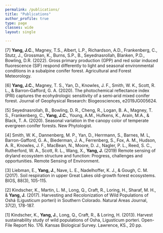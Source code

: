 ```yaml
---
permalink: /publications/
title: "Publications"
author_profile: true
type: page
classes: wide
layout: single

---
```


[7] **Yang, J.C.**, Magney, T.S., Albert, L.P., Richardson, A.D., Frankenberg, C., Stutz, J., Grossman, K., Burns, S.P., B., Seyednasrollah, Blanken, P.D., Bowling, D.R. (2022).  Gross primary production (GPP) and red solar induced fluorescence (SIF) respond differently to light and seasonal environmental conditions in a subalpine conifer forest. Agricultural and Forest Meteorology.

[6] **Yang, J.C.**, Magney, T. S., Yan, D., Knowles, J. F., Smith, W. K., Scott, R. L., & Barron‐Gafford, G. A. (2020). The photochemical reflectance index (PRI) captures the ecohydrologic sensitivity of a semi‐arid mixed conifer forest. Journal of Geophysical Research: Biogeosciences, e2019JG005624.

[5] Seyednasrollah, B., Bowling, D. R., Cheng, R., Logan, B. A., Magney, T. S., Frankenberg, C., **Yang, J.C.**, Young, A.M., Hufkens, K., Arain, M.A., & Black, T. A. (2020). Seasonal variation in the canopy color of temperate evergreen conifer forests. New Phytologist.

[4] Smith, W. K., Dannenberg, M. P., Yan, D., Herrmann, S., Barnes, M. L, Barron-Gafford, G. A., 
Biederman, J. A., Ferrenberg, S., Fox, A. M., Hudson, A. R., Knowles, J. F., MacBean, N., Moore, D. J., Nagler, P. L., Reed, S. C., Rutherford, W. A., Scott, R. L., Wang, X., **Yang, J.**  (2019) Remote sensing of dryland ecosystem structure and function: Progress, challenges and opportunities.  Remote Sensing of Environment.

[3] Liebman, E., **Yang, J.**, Nave, L. E., Nadelhoffer, K. J., & Gough, C. M. (2017). Soil respiration in upper Great Lakes old-growth forest ecosystems. BIOS, 88(3), 105-115.

[2] Kindscher, K., Martin, L. M., Long, Q., Craft, R., Loring, H., Sharaf, M. H., & **Yang, J.** (2017). Harvesting and Recolonization of Wild Populations of Oshá (Ligusticum porteri) in Southern Colorado. Natural Areas Journal, 37(2), 178-187.

[1] Kindscher, K., **Yang, J.**, Long, Q., Craft, R., & Loring, H. (2013). Harvest sustainability study of wild populations of Osha, Ligusticum porteri. Open-File Report No. 176. Kansas Biological Survey. Lawrence, KS., 20 pp.
